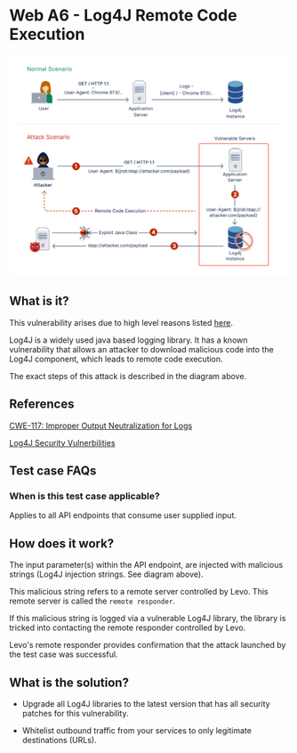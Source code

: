 # Web A6 - Log4J Remote Code Execution
![LOG4J](../../assets/Web-Top-10/A6/A6-Log4J-RCE.svg)

## What is it?
This vulnerability arises due to high level reasons listed [here][WEB-A6].

Log4J is a widely used java based logging library. It has a known vulnerability that allows an attacker to download malicious code into the Log4J component, which leads to remote code execution.

The exact steps of this attack is described in the diagram above.

## References
[CWE-117: Improper Output Neutralization for Logs](https://cwe.mitre.org/data/definitions/117.html)

[Log4J Security Vulnerbilities](https://logging.apache.org/log4j/2.x/security.html)

## Test case FAQs
### When is this test case applicable?
Applies to all API endpoints that consume user supplied input.


## How does it work?
The input parameter(s) within the API endpoint, are injected with malicious strings (Log4J injection strings. See diagram above).

This malicious string refers to a remote server controlled by Levo. This remote server is called the `remote responder`.

If this malicious string is logged via a vulnerable Log4J library, the library is tricked into contacting the remote responder controlled by Levo. 

Levo's remote responder provides confirmation that the attack launched by the test case was successful.

## What is the solution?
* Upgrade all Log4J libraries to the latest version that has all security patches for this vulnerability.

* Whitelist outbound traffic from your services to only legitimate destinations (URLs).


[WEB-A6]: ./A6-index.md